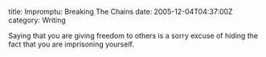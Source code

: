 title: Impromptu: Breaking The Chains
date: 2005-12-04T04:37:00Z
category: Writing

Saying that you are giving freedom to others is a sorry excuse of hiding the fact that you are imprisoning yourself.
